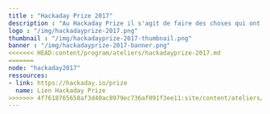 ```yaml
---
title : "Hackaday Prize 2017"
description : "Au Hackaday Prize il s'agit de faire des choses qui ont du sens. L'entrée de cette 'Internet of usefull Things' est un prétexte notamment pour le projet DAISEE se lancer dans le challenge."
logo : "/img/hackadayprize-2017.png"
thumbnail : "/img/hackadayprize-2017-thumbnail.png"
banner : "/img/hackadayprize-2017-banner.png"
<<<<<<< HEAD:content/program/ateliers/hackadayprize-2017.md
=======
node: "hackaday2017"
ressources:
- link: https://hackaday.io/prize
  name: Lien Hackaday Prize
>>>>>>> 4f7618765658af3d40ac8979ec736af091f3ee11:site/content/ateliers/hackadayprize-2017.md
---
```

